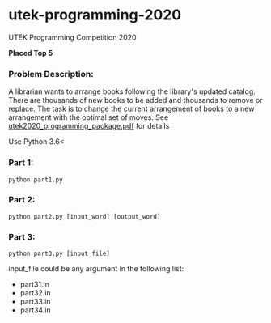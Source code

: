 # utek-programming-2020
UTEK Programming Competition 2020

**Placed Top 5**

### Problem Description:

A librarian wants to arrange books following the library's updated catalog. There are thousands of new books to be added and thousands to remove or replace. The task is to change the current arrangement of books to a new arrangement with the optimal set of moves. See [utek2020_programming_package.pdf](https://github.com/ll-O-ll/utek2020-programming-competition/blob/master/utek2020_programming_package.pdf) for details

Use Python 3.6<

### Part 1:
```
python part1.py
```

### Part 2:
```
python part2.py [input_word] [output_word]
```

### Part 3:
```
python part3.py [input_file]
```
input_file could be any argument in the following list:
+ part31.in
+ part32.in
+ part33.in
+ part34.in

